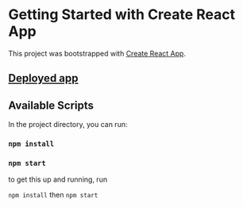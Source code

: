 # Getting Started with Create React App

This project was bootstrapped with [Create React App](https://github.com/facebook/create-react-app).


## [Deployed app](https://jswelsh.github.io/noteTakingApp_codingTest/)

## Available Scripts

In the project directory, you can run:
### `npm install`
### `npm start`


to get this up and running, run

`npm install`
then
`npm start`
